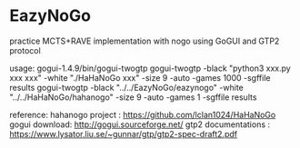 # EazyNoGo

practice MCTS+RAVE implementation with nogo
using GoGUI and GTP2 protocol

usage:
gogui-1.4.9/bin/gogui-twogtp
gogui-twogtp -black "python3 xxx.py xxx xxx" -white "./HaHaNoGo xxx" -size 9 -auto -games 1000 -sgffile results
gogui-twogtp -black "../../EazyNoGo/eazynogo" -white "../../HaHaNoGo/hahanogo" -size 9 -auto -games 1 -sgffile results

reference:
hahanogo project : https://github.com/lclan1024/HaHaNoGo
gogui download: http://gogui.sourceforge.net/
gtp2 documentations : https://www.lysator.liu.se/~gunnar/gtp/gtp2-spec-draft2.pdf
